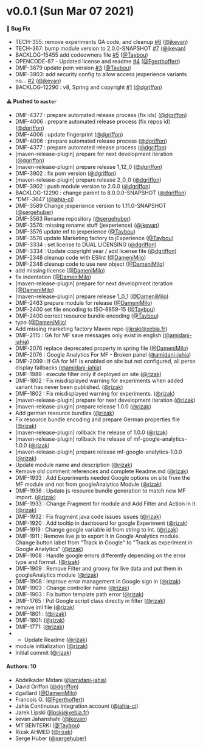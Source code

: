 # v0.0.1 (Sun Mar 07 2021)

#### 🐛 Bug Fix

- TECH-355: remove experiments GA code, and cleanup [#6](https://github.com/Jahia/jexperience-google-analytics/pull/6) ([@jkevan](https://github.com/jkevan))
- TECH-367: bump module version to 2.0.0-SNAPSHOT [#7](https://github.com/Jahia/jexperience-google-analytics/pull/7) ([@jkevan](https://github.com/jkevan))
- BACKLOG-15455 add codeowners file [#5](https://github.com/Jahia/jexperience-google-analytics/pull/5) ([@Taybou](https://github.com/Taybou))
- OPENCODE-87 - Updated license and readme [#4](https://github.com/Jahia/jexperience-google-analytics/pull/4) ([@Fgerthoffert](https://github.com/Fgerthoffert))
- DMF-3879 update pom version [#3](https://github.com/Jahia/jexperience-google-analytics/pull/3) ([@Taybou](https://github.com/Taybou))
- DMF-3903: add security config to allow access jexperience variants no… [#2](https://github.com/Jahia/jexperience-google-analytics/pull/2) ([@jkevan](https://github.com/jkevan))
- BACKLOG-12290 : v8, Spring and copyright [#1](https://github.com/Jahia/jexperience-google-analytics/pull/1) ([@dgriffon](https://github.com/dgriffon))

#### ⚠️ Pushed to `master`

- DMF-4377 : prepare automated release process (fix ids) ([@dgriffon](https://github.com/dgriffon))
- DMF-4006 : prepare automated release process (fix repos id) ([@dgriffon](https://github.com/dgriffon))
- DMF-4006 : update fingerprint ([@dgriffon](https://github.com/dgriffon))
- DMF-4006 : prepare automated release process ([@dgriffon](https://github.com/dgriffon))
- DMF-4377 : prepare automated release process ([@dgriffon](https://github.com/dgriffon))
- [maven-release-plugin] prepare for next development iteration ([@dgriffon](https://github.com/dgriffon))
- [maven-release-plugin] prepare release 1_12_0 ([@dgriffon](https://github.com/dgriffon))
- DMF-3902 : fix pom version ([@dgriffon](https://github.com/dgriffon))
- [maven-release-plugin] prepare release 2_0_0 ([@dgriffon](https://github.com/dgriffon))
- DMF-3902 : push module version to 2.0.0 ([@dgriffon](https://github.com/dgriffon))
- BACKLOG-12290 : change parent to 8.0.0.0-SNAPSHOT ([@dgriffon](https://github.com/dgriffon))
- “DMF-3647 ([@jahia-ci](https://github.com/jahia-ci))
- DMF-3589 Change jexperience version to 1.11.0-SNAPSHOT ([@sergehuber](https://github.com/sergehuber))
- DMF-3563 Rename repository ([@sergehuber](https://github.com/sergehuber))
- DMF-3576: missing rename stuff (jexperience) ([@jkevan](https://github.com/jkevan))
- DMF-3576 update mf to jexperience ([@Taybou](https://github.com/Taybou))
- DMF-3576 update Marketing factory to jExperience ([@Taybou](https://github.com/Taybou))
- DMF-3334 : set license to DUAL LICENSING ([@dgriffon](https://github.com/dgriffon))
- DMF-3334 : Update copyright year / add license file ([@dgriffon](https://github.com/dgriffon))
- DMF-2348 cleanup code with ESlint ([@DameniMilo](https://github.com/DameniMilo))
- DMF-2348 cleanup code to use new object ([@DameniMilo](https://github.com/DameniMilo))
- add missing license ([@DameniMilo](https://github.com/DameniMilo))
- fix indentation ([@DameniMilo](https://github.com/DameniMilo))
- [maven-release-plugin] prepare for next development iteration ([@DameniMilo](https://github.com/DameniMilo))
- [maven-release-plugin] prepare release 1_0_1 ([@DameniMilo](https://github.com/DameniMilo))
- DMF-2463 prepare module for release ([@DameniMilo](https://github.com/DameniMilo))
- DMF-2400 set file encoding to ISO-8859-15 ([@Taybou](https://github.com/Taybou))
- DMF-2400 correct resource bundle encoding ([@Taybou](https://github.com/Taybou))
- typo ([@DameniMilo](https://github.com/DameniMilo))
- Add missing marketing factory Maven repo (jlipski@xebia.fr)
- DMF-2115 : GA for MF save messages only exist in english ([@amidani-jahia](https://github.com/amidani-jahia))
- DMF-2076 replace deprecated property in spring file ([@DameniMilo](https://github.com/DameniMilo))
- DMF-2076 : Google Analytics For MF - Broken panel ([@amidani-jahia](https://github.com/amidani-jahia))
- DMF-2099 : If GA for MF is enabled on site but not configured, all perso display fallbacks ([@amidani-jahia](https://github.com/amidani-jahia))
- DMF-1989 : execute filter only if deployed on site ([@rizak](https://github.com/rizak))
- DMF-1802 : Fix misdisplayed warning for experiments when added variant has never been published. ([@rizak](https://github.com/rizak))
- DMF-1802 : Fix misdisplayed warning for experiments. ([@rizak](https://github.com/rizak))
- [maven-release-plugin] prepare for next development iteration ([@rizak](https://github.com/rizak))
- [maven-release-plugin] prepare release 1.0.0 ([@rizak](https://github.com/rizak))
- Add german resource bundles ([@rizak](https://github.com/rizak))
- Fix resource bundle encoding and prepare German properties file ([@rizak](https://github.com/rizak))
- [maven-release-plugin] rollback the release of 1.0.0 ([@rizak](https://github.com/rizak))
- [maven-release-plugin] rollback the release of mf-google-analytics-1.0.0 ([@rizak](https://github.com/rizak))
- [maven-release-plugin] prepare release mf-google-analytics-1.0.0 ([@rizak](https://github.com/rizak))
- Update module name and description ([@rizak](https://github.com/rizak))
- Remove old comment references and complete Readme.md ([@rizak](https://github.com/rizak))
- DMF-1933 : Add Experiments needed Google options on site from the MF module and not from googleAnalytics Module ([@rizak](https://github.com/rizak))
- DMF-1936 : Update js resource bundle generation to match new MF import. ([@rizak](https://github.com/rizak))
- DMF-1933 : Change Fragment for module and Add Filter and Action in it. ([@rizak](https://github.com/rizak))
- DMF-1932 : Fix fragment java code issues issues ([@rizak](https://github.com/rizak))
- DMF-1920 : Add tooltip in dashboard for google Experiment ([@rizak](https://github.com/rizak))
- DMF-1919 : Change google variable id from string to int. ([@rizak](https://github.com/rizak))
- DMF-1911 : Remove live js to export it in Google Analytics module. Change button label from "Track in Google" to "Track as experiment in Google Analytics" ([@rizak](https://github.com/rizak))
- DMF-1908 : Handle google errors differently depending on the error type and format. ([@rizak](https://github.com/rizak))
- DMF-1909 : Remove Filter and groovy for live data and put them in googleAnalytics module ([@rizak](https://github.com/rizak))
- DMF-1908 : Improve error management in Google sign in ([@rizak](https://github.com/rizak))
- DMF-1903 : Change controller name ([@rizak](https://github.com/rizak))
- DMF-1903 : Fix button template path error ([@rizak](https://github.com/rizak))
- DMF-1765 : Put Google script class directly in filter ([@rizak](https://github.com/rizak))
- remove iml file ([@rizak](https://github.com/rizak))
- DMF-1801 : ([@rizak](https://github.com/rizak))
- DMF-1801: ([@rizak](https://github.com/rizak))
- DMF-1771: ([@rizak](https://github.com/rizak))
- - Update Readme ([@rizak](https://github.com/rizak))
- module initialization ([@rizak](https://github.com/rizak))
- Initial commit ([@rizak](https://github.com/rizak))

#### Authors: 10

- Abdelkader Midani ([@amidani-jahia](https://github.com/amidani-jahia))
- David Griffon ([@dgriffon](https://github.com/dgriffon))
- dgaillard ([@DameniMilo](https://github.com/DameniMilo))
- Francois G. ([@Fgerthoffert](https://github.com/Fgerthoffert))
- Jahia Continuous Integration account ([@jahia-ci](https://github.com/jahia-ci))
- Jarek Lipski (jlipski@xebia.fr)
- kevan Jahanshahi ([@jkevan](https://github.com/jkevan))
- MT BENTERKI ([@Taybou](https://github.com/Taybou))
- Rizak AHMED ([@rizak](https://github.com/rizak))
- Serge Huber ([@sergehuber](https://github.com/sergehuber))
